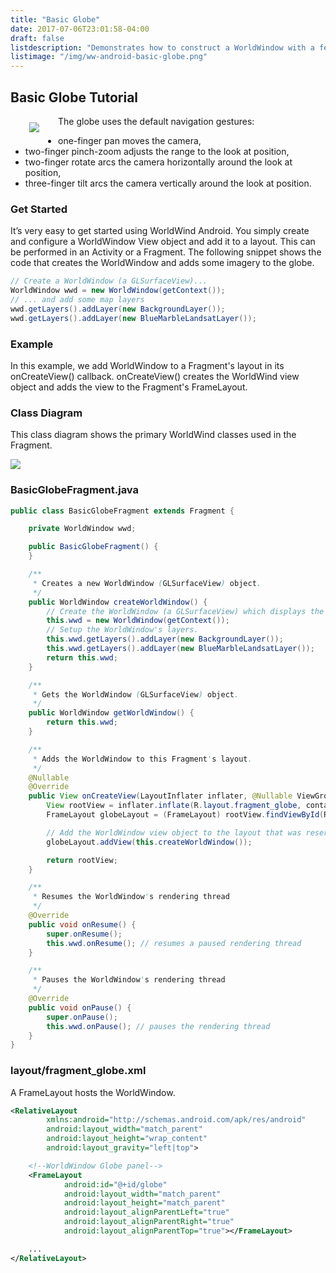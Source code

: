 ```yaml
---
title: "Basic Globe"
date: 2017-07-06T23:01:58-04:00
draft: false
listdescription: "Demonstrates how to construct a WorldWindow with a few layers."
listimage: "/img/ww-android-basic-globe.png"
---
```


## Basic Globe Tutorial

<img src="/img/ww-android-basic-globe.png" class="img-responsive" align="left" vspace="10" hspace="30">The globe uses the default navigation gestures:

- one-finger pan moves the camera,
- two-finger pinch-zoom adjusts the range to the look at position,
- two-finger rotate arcs the camera horizontally around the look at position,
- three-finger tilt arcs the camera vertically around the look at position.

### Get Started

It’s very easy to get started using WorldWind Android. You simply create and configure a WorldWindow View object and add it to a layout. This can be performed in an Activity or a Fragment. The following snippet shows the code that creates the WorldWindow and adds some imagery to the globe.

```java
// Create a WorldWindow (a GLSurfaceView)...
WorldWindow wwd = new WorldWindow(getContext());
// ... and add some map layers
wwd.getLayers().addLayer(new BackgroundLayer());
wwd.getLayers().addLayer(new BlueMarbleLandsatLayer());
```

### Example

In this example, we add WorldWindow to a Fragment's layout in its onCreateView() callback.  onCreateView() creates the WorldWind view object and adds the view to the Fragment's FrameLayout.

### Class Diagram

This class diagram shows the primary WorldWind classes used in the Fragment.

<img src="/img/ww-android-basic-globe-class-diagram.png" class="img-responsive center-block">

### BasicGlobeFragment.java

```java
public class BasicGlobeFragment extends Fragment {

    private WorldWindow wwd;

    public BasicGlobeFragment() {
    }

    /**
     * Creates a new WorldWindow (GLSurfaceView) object.
     */
    public WorldWindow createWorldWindow() {
        // Create the WorldWindow (a GLSurfaceView) which displays the globe.
        this.wwd = new WorldWindow(getContext());
        // Setup the WorldWindow's layers.
        this.wwd.getLayers().addLayer(new BackgroundLayer());
        this.wwd.getLayers().addLayer(new BlueMarbleLandsatLayer());
        return this.wwd;
    }

    /**
     * Gets the WorldWindow (GLSurfaceView) object.
     */
    public WorldWindow getWorldWindow() {
        return this.wwd;
    }

    /**
     * Adds the WorldWindow to this Fragment's layout.
     */
    @Nullable
    @Override
    public View onCreateView(LayoutInflater inflater, @Nullable ViewGroup container, @Nullable Bundle savedInstanceState) {
        View rootView = inflater.inflate(R.layout.fragment_globe, container, false);
        FrameLayout globeLayout = (FrameLayout) rootView.findViewById(R.id.globe);

        // Add the WorldWindow view object to the layout that was reserved for the globe.
        globeLayout.addView(this.createWorldWindow());

        return rootView;
    }

    /**
     * Resumes the WorldWindow's rendering thread
     */
    @Override
    public void onResume() {
        super.onResume();
        this.wwd.onResume(); // resumes a paused rendering thread
    }

    /**
     * Pauses the WorldWindow's rendering thread
     */
    @Override
    public void onPause() {
        super.onPause();
        this.wwd.onPause(); // pauses the rendering thread
    }
}
```

### layout/fragment_globe.xml

A FrameLayout hosts the WorldWindow.

```xml
<RelativeLayout
        xmlns:android="http://schemas.android.com/apk/res/android"
        android:layout_width="match_parent"
        android:layout_height="wrap_content"
        android:layout_gravity="left|top">

    <!--WorldWindow Globe panel-->
    <FrameLayout
            android:id="@+id/globe"
            android:layout_width="match_parent"
            android:layout_height="match_parent"
            android:layout_alignParentLeft="true"
            android:layout_alignParentRight="true"
            android:layout_alignParentTop="true"></FrameLayout>

    ...
</RelativeLayout>
```